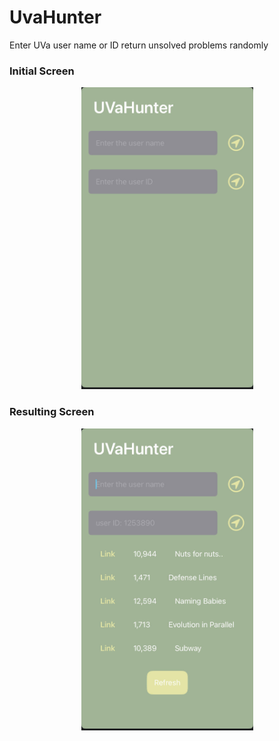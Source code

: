 # UvaHunter
Enter UVa user name or ID return unsolved problems randomly


### Initial Screen

<div style="text-align:center;">
  <img src="initial screen.jpg" alt="Image" style="width:275px;">
</div>


### Resulting Screen

<div style="text-align:center;">
  <img src="service screen.jpg" alt="Image" style="width:275px;">
</div>
